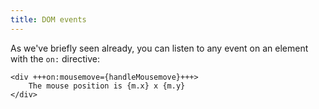 ```yaml
---
title: DOM events
---
```


As we've briefly seen already, you can listen to any event on an element with the `on:` directive:

```svelte
<div +++on:mousemove={handleMousemove}+++>
	The mouse position is {m.x} x {m.y}
</div>
```
